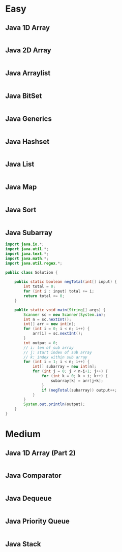 # Easy

## Java 1D Array

```java

```

## Java 2D Array

```java

```

## Java Arraylist

```java

```

## Java BitSet

```java

```

## Java Generics

```java

```

## Java Hashset

```java

```

## Java List

```java

```

## Java Map

```java

```

## Java Sort

```java

```

## Java Subarray

```java
import java.io.*;
import java.util.*;
import java.text.*;
import java.math.*;
import java.util.regex.*;

public class Solution {
    
    public static boolean negTotal(int[] input) {
        int total = 0;
        for (int i : input) total += i;
        return total <= 0;
    }

    public static void main(String[] args) {
        Scanner sc = new Scanner(System.in);
        int n = sc.nextInt();
        int[] arr = new int[n];
        for (int i = 0; i < n; i++) {
            arr[i] = sc.nextInt();
        }
        int output = 0;
        // i: len of sub array
        // j: start index of sub array
        // k: index within sub array
        for (int i = 1; i < n; i++) {
            int[] subarray = new int[n];
            for (int j = 0; j < n-i+1; j++) {
                for (int k = 0; k < i; k++) {
                    subarray[k] = arr[j+k];
                }
                if (negTotal(subarray)) output++;
            }
        }
        System.out.println(output);
    }
}
```

# Medium

## Java 1D Array (Part 2)

```java

```

## Java Comparator

```java

```

## Java Dequeue

```java

```

## Java Priority Queue

```java

```

## Java Stack

```java

```